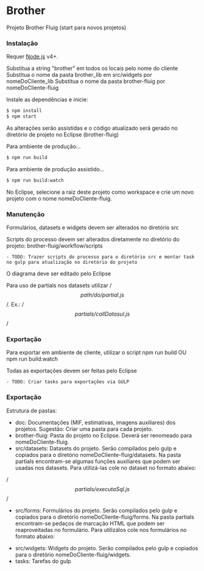 # Brother

Projeto Brother Fluig (start para novos projetos)

### Instalação

Requer [Node.js](https://nodejs.org/) v4+.

Substitua a string "brother" em todos os locais pelo nome do cliente
Substitua o nome da pasta brother_lib em src/widgets por nomeDoCliente_lib
Substitua o nome da pasta brother-fluig por nomeDoCliente-fluig

Instale as dependências e inicie:

```sh
$ npm install
$ npm start
```

As alterações serão assistidas e o código atualizado será gerado no diretório de projeto no Eclipse (brother-fluig)


Para ambiente de produção...

```sh
$ npm run build
```

Para ambiente de produção assistido...

```sh
$ npm run build:watch
```

No Eclipse, selecione a raiz deste projeto como workspace e crie um novo projeto com o nome nomeDoCliente-fluig.

### Manutenção

Formulários, datasets e widgets devem ser alterados no diretório src 

Scripts do processo devem ser alterados diretamente no diretório do projeto: brother-fluig/workflow/scripts

    - TODO: Trazer scripts do processo para o diretório src e montar task no gulp para atualização no diretório do projeto

O diagrama deve ser editado pelo Eclipse

Para uso de partials nos datasets utilizar /*$$ path/do/partial.js $$*/. Ex.: /*$$ partials/callDatasul.js $$*/

### Exportação

Para exportar em ambiente de cliente, utilizar o script npm run build OU npm run build:watch

Todas as exportações devem ser feitas pelo Eclipse

    - TODO: Criar tasks para exportações via GULP

### Exportação

Estrutura de pastas:

* doc: Documentações (MIF, estimativas, imagens auxiliares) dos projetos. Sugestão: Criar uma pasta para cada projeto.
* brother-fluig: Pasta do projeto no Eclipse. Deverá ser renomeado para nomeDoCliente-fluig.
* src/datasets: Datasets do projeto. Serão compilados pelo gulp e copiados para o diretório nomeDoCliente-fluig/datasets. Na pasta partials encontram-se algumas funções auxiliares que podem ser usadas nos datasets. Para utilizá-las cole no dataset no formato abaixo:

/*$$ partials/executaSql.js $$*/

* src/forms: Formulários do projeto. Serão compilados pelo gulp e copiados para o diretório nomeDoCliente-fluig/forms. Na pasta partials encontram-se pedaços de marcação HTML que podem ser reaproveitadas no formulário. Para utilizálos cole nos formulários no formato abaixo:

<!-- partial:../partials/head.html -->
<!-- partial -->

* src/widgets: Widgets do projeto. Serão compilados pelo gulp e copiados para o diretório nomeDoCliente-fluig/widgets.
* tasks: Tarefas do gulp
